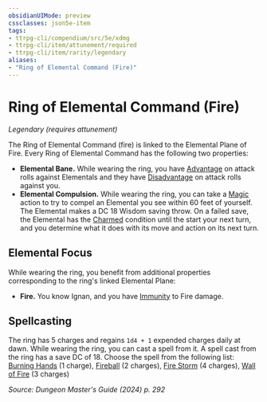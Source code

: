 ```yaml
---
obsidianUIMode: preview
cssclasses: json5e-item
tags:
- ttrpg-cli/compendium/src/5e/xdmg
- ttrpg-cli/item/attunement/required
- ttrpg-cli/item/rarity/legendary
aliases: 
- "Ring of Elemental Command (Fire)"
---
```

# Ring of Elemental Command (Fire)
*Legendary (requires attunement)*  



The Ring of Elemental Command (fire) is linked to the Elemental Plane of Fire. Every Ring of Elemental Command has the following two properties:

- **Elemental Bane.** While wearing the ring, you have [Advantage](3-Mechanics/CLI/rules/variant-rules/advantage-xphb.md) on attack rolls against Elementals and they have [Disadvantage](3-Mechanics/CLI/rules/variant-rules/disadvantage-xphb.md) on attack rolls against you.  
- **Elemental Compulsion.** While wearing the ring, you can take a [Magic](3-Mechanics/CLI/rules/actions.md#Magic) action to try to compel an Elemental you see within 60 feet of yourself. The Elemental makes a DC 18 Wisdom saving throw. On a failed save, the Elemental has the [Charmed](3-Mechanics/CLI/rules/conditions.md#Charmed) condition until the start your next turn, and you determine what it does with its move and action on its next turn.  

## Elemental Focus

While wearing the ring, you benefit from additional properties corresponding to the ring's linked Elemental Plane:

- **Fire.** You know Ignan, and you have [Immunity](3-Mechanics/CLI/rules/variant-rules/immunity-xphb.md) to Fire damage.  

## Spellcasting

The ring has 5 charges and regains `1d4 + 1` expended charges daily at dawn. While wearing the ring, you can cast a spell from it. A spell cast from the ring has a save DC of 18. Choose the spell from the following list: [Burning Hands](3-Mechanics/CLI/spells/burning-hands-xphb.md) (1 charge), [Fireball](3-Mechanics/CLI/spells/fireball-xphb.md) (2 charges), [Fire Storm](3-Mechanics/CLI/spells/fire-storm-xphb.md) (4 charges), [Wall of Fire](3-Mechanics/CLI/spells/wall-of-fire-xphb.md) (3 charges)

*Source: Dungeon Master's Guide (2024) p. 292*